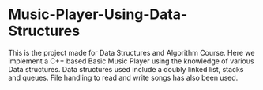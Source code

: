 # Music-Player-Using-Data-Structures

This is the project made for Data Structures and Algorithm Course. Here we implement a C++ based Basic Music Player using the knowledge of various Data structures. Data structures used include a doubly linked list, stacks and queues. File handling to read and write songs has also been used.
